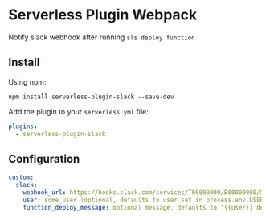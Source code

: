 # Serverless Plugin Webpack

Notify slack webhook after running `sls deploy function`


## Install
Using npm:
```
npm install serverless-plugin-slack --save-dev
```

Add the plugin to your `serverless.yml` file:
```yaml
plugins:
  - serverless-plugin-slack
```

## Configuration

```yaml
custom:
  slack:
    webhook_url: https://hooks.slack.com/services/T00000000/B00000000/XXXXXXXXXXXXXXXXXXXXXXXX
    user: some_user (optional, defaults to user set in process.env.USER)
    function_deploy_message: optional message, defaults to "{{user}} deployed function ({{name}}) to environment {{stage}} in service {{service}}"

```

